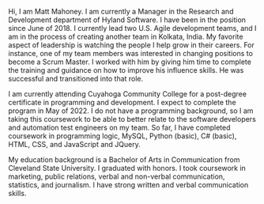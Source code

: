 Hi, I am Matt Mahoney. I am currently a Manager in the Research and Development department of Hyland Software. I have been in the position since June of 2018. I currently lead two U.S. Agile development teams, and I am in the process of creating another team in Kolkata, India. My favorite aspect of leadership is watching the people I help grow in their careers. For instance, one of my team  members was interested in changing positions to become a Scrum Master. I worked with him by giving him time to complete the training and guidance on how to improve his influence skills. He was successful and transitioned into that role.


I am currently attending Cuyahoga Community College for a post-degree certificate in programming and development. I expect to complete the program in May of 2022. I do not have a programming background, so I am taking this coursework to be able to better relate to the software developers and automation test engineers on my team. So far, I have completed coursework in programming logic, MySQL, Python (basic), C# (basic), HTML, CSS, and JavaScript and JQuery.


My education background is a Bachelor of Arts in Communication from Cleveland State University. I graduated with honors. I took coursework in marketing, public relations, verbal and non-verbal communication, statistics, and journalism. I have strong written and verbal communication skills. 
